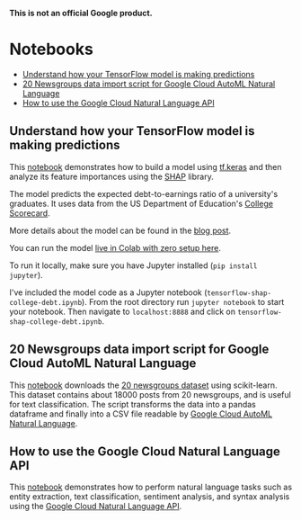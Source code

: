 **This is not an official Google product.**

# Notebooks

* [Understand how your TensorFlow model is making predictions](#understand-how-your-tensorflow-model-is-making-predictions)
* [20 Newsgroups data import script for Google Cloud AutoML Natural Language](#20-newsgroups-data-import-script-for-google-cloud-automl-natural-language)
* [How to use the Google Cloud Natural Language API](#how-to-use-the-google-cloud-natural-language-api)

## Understand how your TensorFlow model is making predictions

This [notebook](tensorflow-shap-college-debt.ipynb) demonstrates how to build a model using  [tf.keras](https://www.tensorflow.org/api_docs/python/tf/keras)  and then analyze its feature importances using the [SHAP](https://github.com/slundberg/shap) library.

The model predicts the expected debt-to-earnings ratio of a university's graduates. It uses data from the US Department of Education's [College Scorecard](https://collegescorecard.ed.gov/data/).

More details about the model can be found in the [blog post](https://medium.com/@kweinmeister/understand-how-your-tensorflow-model-is-making-predictions-d0b3c7e88500).

You can run the model [live in Colab with zero setup here](https://colab.research.google.com/github/kweinmeister/notebooks/blob/master/tensorflow-shap-college-debt.ipynb).

To run it locally, make sure you have Jupyter installed (`pip install jupyter`).

I've included the model code as a Jupyter notebook (`tensorflow-shap-college-debt.ipynb`). From the root directory run `jupyter notebook` to start your notebook. Then navigate to `localhost:8888` and click on `tensorflow-shap-college-debt.ipynb`.

## 20 Newsgroups data import script for Google Cloud AutoML Natural Language

This [notebook](20_newsgroups_automl.ipynb) downloads the [20 newsgroups dataset](https://scikit-learn.org/0.19/datasets/twenty_newsgroups.html) using scikit-learn. This dataset contains about 18000 posts from 20 newsgroups, and is useful for text classification. The script transforms the data into a pandas dataframe and finally into a CSV file readable by [Google Cloud AutoML Natural Language](https://cloud.google.com/natural-language/automl).

## How to use the Google Cloud Natural Language API

This [notebook](google_cloud_natural_language_api.ipynb) demonstrates how to perform natural language tasks such as entity extraction, text classification, sentiment analysis, and syntax analysis using the [Google Cloud Natural Language API](https://cloud.google.com/natural-language/docs).
